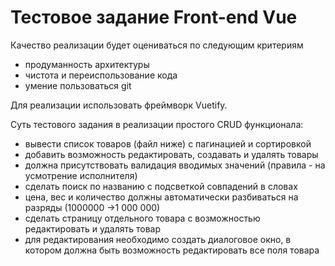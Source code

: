 # Тестовое задание Front-end Vue 

Качество реализации будет оцениваться по следующим критериям
- продуманность архитектуры
- чистота и переиспользование кода
- умение пользоваться git

Для реализации использовать фреймворк Vuetify.

Суть тестового задания в реализации простого CRUD функционала: 
- вывести список товаров (файл ниже) с пагинацией и сортировкой
- добавить возможность редактировать, создавать и удалять товары
- должна присутствовать валидация вводимых значений (правила - на усмотрение исполнителя)
- сделать поиск по названию с подсветкой совпадений в словах
- цена, вес и количество должны автоматически разбиваться на разряды (1000000 ->1 000 000)
- сделать страницу отдельного товара с возможностью редактировать и удалять товар
- для редактирования необходимо создать диалоговое окно, в котором должна быть возможность редактировать все поля товара
